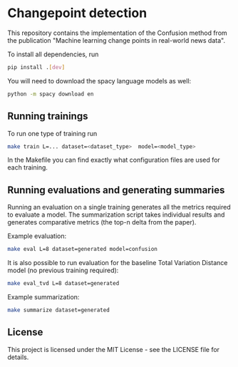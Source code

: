 # Changepoint detection

This repository contains the implementation of the Confusion method
from the publication "Machine learning change points in real-world news data".

To install all dependencies, run

```bash
pip install .[dev]
```

You will need to download the spacy language models as well:

```bash
python -m spacy download en
```

## Running trainings

To run one type of training run

```bash
make train L=... dataset=<dataset_type>  model=<model_type>
```

In the Makefile you can find exactly what configuration files are used for each training.

## Running evaluations and generating summaries

Running an evaluation on a single training generates all the metrics required to evaluate a model. The summarization
script takes individual results and generates comparative metrics (the top-n delta from the paper).

Example evaluation:

```bash
make eval L=8 dataset=generated model=confusion
```

It is also possible to run evaluation for the baseline Total Variation Distance model (no previous training required):

```bash
make eval_tvd L=8 dataset=generated
```

Example summarization:

```bash
make summarize dataset=generated
```

## License

This project is licensed under the MIT License - see the LICENSE file for details.

